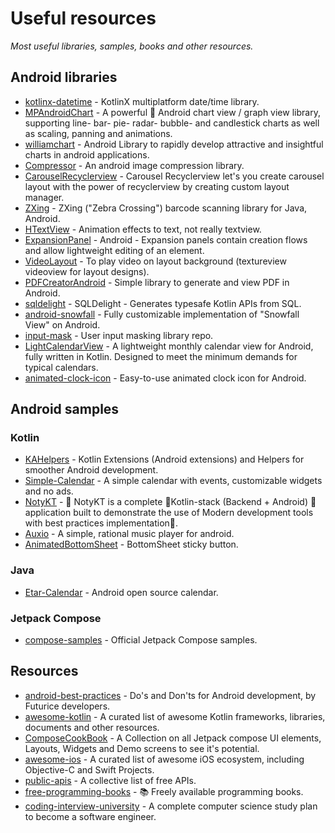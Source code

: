 # Useful resources
*Most useful libraries, samples, books and other resources.*

## Android libraries

* [kotlinx-datetime](https://github.com/Kotlin/kotlinx-datetime) - KotlinX multiplatform date/time library.
* [MPAndroidChart](https://github.com/PhilJay/MPAndroidChart) - A powerful 🚀 Android chart view / graph view library, supporting line- bar- pie- radar- bubble- and candlestick charts as well as scaling, panning and animations.
* [williamchart](https://github.com/diogobernardino/williamchart) - Android Library to rapidly develop attractive and insightful charts in android applications.
* [Compressor](https://github.com/zetbaitsu/Compressor) - An android image compression library.
* [CarouselRecyclerview](https://github.com/sparrow007/CarouselRecyclerview) - Carousel Recyclerview let's you create carousel layout with the power of recyclerview by creating custom layout manager.
* [ZXing](https://github.com/zxing/zxing) - ZXing ("Zebra Crossing") barcode scanning library for Java, Android.
* [HTextView](https://github.com/hanks-zyh/HTextView) - Animation effects to text, not really textview.
* [ExpansionPanel](https://github.com/florent37/ExpansionPanel) - Android - Expansion panels contain creation flows and allow lightweight editing of an element.
* [VideoLayout](https://github.com/AsynctaskCoffee/VideoLayout) - To play video on layout background (textureview videoview for layout designs).
* [PDFCreatorAndroid](https://github.com/tejpratap46/PDFCreatorAndroid) - Simple library to generate and view PDF in Android.
* [sqldelight](https://github.com/cashapp/sqldelight) - SQLDelight - Generates typesafe Kotlin APIs from SQL.
* [android-snowfall](https://github.com/JetradarMobile/android-snowfall) - Fully customizable implementation of "Snowfall View" on Android.
* [input-mask](https://github.com/RedMadRobot/input-mask-android) - User input masking library repo.
* [LightCalendarView](https://github.com/recruit-mp/LightCalendarView) - A lightweight monthly calendar view for Android, fully written in Kotlin. Designed to meet the minimum demands for typical calendars.
* [animated-clock-icon](https://github.com/alxrm/animated-clock-icon) - Easy-to-use animated clock icon for Android.

## Android samples

### Kotlin
* [KAHelpers](https://github.com/FunkyMuse/KAHelpers) - Kotlin Extensions (Android extensions) and Helpers for smoother Android development.
* [Simple-Calendar](https://github.com/SimpleMobileTools/Simple-Calendar) - A simple calendar with events, customizable widgets and no ads.
* [NotyKT](https://github.com/PatilShreyas/NotyKT) - 📒 NotyKT is a complete 💎Kotlin-stack (Backend + Android) 📱 application built to demonstrate the use of Modern development tools with best practices implementation🦸.
* [Auxio](https://github.com/OxygenCobalt/Auxio) - A simple, rational music player for android.
* [AnimatedBottomSheet](https://github.com/goldenluk/AnimatedBottomSheet) - BottomSheet sticky button.

### Java
* [Etar-Calendar](https://github.com/Etar-Group/Etar-Calendar) - Android open source calendar.

### Jetpack Compose
* [compose-samples](https://github.com/android/compose-samples) - Official Jetpack Compose samples.

## Resources
* [android-best-practices](https://github.com/futurice/android-best-practices) - Do's and Don'ts for Android development, by Futurice developers.
* [awesome-kotlin](https://github.com/mcxiaoke/awesome-kotlin) - A curated list of awesome Kotlin frameworks, libraries, documents and other resources.
* [ComposeCookBook](https://github.com/Gurupreet/ComposeCookBook) - A Collection on all Jetpack compose UI elements, Layouts, Widgets and Demo screens to see it's potential.
* [awesome-ios](https://github.com/vsouza/awesome-ios) - A curated list of awesome iOS ecosystem, including Objective-C and Swift Projects.
* [public-apis](https://github.com/public-apis/public-apis) - A collective list of free APIs.
* [free-programming-books](https://github.com/EbookFoundation/free-programming-books) - 📚 Freely available programming books.
* [coding-interview-university](https://github.com/jwasham/coding-interview-university) - A complete computer science study plan to become a software engineer.
